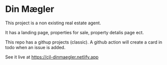 # Din Mægler

This project is a non existing real estate agent.

It has a landing page, properties for sale, property detalis page ect.

This repo has a githup projects (classic). A github action will create a card in todo when an issue is added.

See it live at https://cjl-dinmaegler.netlify.app
